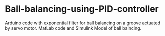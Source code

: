 # Ball-balancing-using-PID-controller
Arduino code with exponential filter for ball balancing on a groove actuated by servo motor.
MatLab code and Simulink Model of ball balncing.
